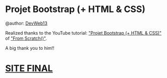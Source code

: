 # Projet Bootstrap (+ HTML & CSS)

@author: [DevWeb13](https://twitter.com/DeveloppementW1)

Realized thanks to the YouTube tutorial: ["Projet Bootstrap (+ HTML & CSS)"](https://www.youtube.com/watch?v=ksNQZOA1veo) of ["From Scratch()"]( https://twitter.com/KobeKenjo).

A big thank you to him!!

# [SITE FINAL](https://devweb13.github.io/permaculture_bootstrap/)
